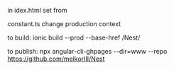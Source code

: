 in idex.html set   <base href="/Nest/" /> from <base href="/" />

constant.ts change production context

to build: ionic build --prod --base-href /Nest/

to publish: npx angular-cli-ghpages --dir=www --repo https://github.com/melkorIII/Nest
